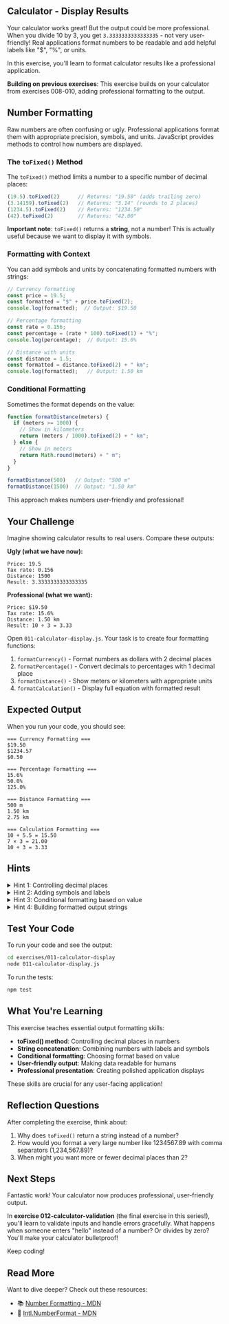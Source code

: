 ## Calculator - Display Results

Your calculator works great! But the output could be more professional. When you divide 10 by 3, you get `3.3333333333333335` - not very user-friendly! Real applications format numbers to be readable and add helpful labels like "$", "%", or units.

In this exercise, you'll learn to format calculator results like a professional application.

**Building on previous exercises**: This exercise builds on your calculator from exercises 008-010, adding professional formatting to the output.

## Number Formatting

Raw numbers are often confusing or ugly. Professional applications format them with appropriate precision, symbols, and units. JavaScript provides methods to control how numbers are displayed.

### The `toFixed()` Method

The `toFixed()` method limits a number to a specific number of decimal places:

```javascript
(19.5).toFixed(2)      // Returns: "19.50" (adds trailing zero)
(3.14159).toFixed(2)   // Returns: "3.14" (rounds to 2 places)
(1234.5).toFixed(2)    // Returns: "1234.50"
(42).toFixed(2)        // Returns: "42.00"
```

**Important note**: `toFixed()` returns a **string**, not a number! This is actually useful because we want to display it with symbols.

### Formatting with Context

You can add symbols and units by concatenating formatted numbers with strings:

```javascript
// Currency formatting
const price = 19.5;
const formatted = "$" + price.toFixed(2);
console.log(formatted);  // Output: $19.50

// Percentage formatting
const rate = 0.156;
const percentage = (rate * 100).toFixed(1) + "%";
console.log(percentage);  // Output: 15.6%

// Distance with units
const distance = 1.5;
const formatted = distance.toFixed(2) + " km";
console.log(formatted);   // Output: 1.50 km
```

### Conditional Formatting

Sometimes the format depends on the value:

```javascript
function formatDistance(meters) {
  if (meters >= 1000) {
    // Show in kilometers
    return (meters / 1000).toFixed(2) + " km";
  } else {
    // Show in meters
    return Math.round(meters) + " m";
  }
}

formatDistance(500)   // Output: "500 m"
formatDistance(1500)  // Output: "1.50 km"
```

This approach makes numbers user-friendly and professional!

## Your Challenge

Imagine showing calculator results to real users. Compare these outputs:

**Ugly (what we have now):**
```
Price: 19.5
Tax rate: 0.156
Distance: 1500
Result: 3.3333333333333335
```

**Professional (what we want):**
```
Price: $19.50
Tax rate: 15.6%
Distance: 1.50 km
Result: 10 ÷ 3 = 3.33
```

Open `011-calculator-display.js`. Your task is to create four formatting functions:

1. `formatCurrency()` - Format numbers as dollars with 2 decimal places
2. `formatPercentage()` - Convert decimals to percentages with 1 decimal place
3. `formatDistance()` - Show meters or kilometers with appropriate units
4. `formatCalculation()` - Display full equation with formatted result

## Expected Output

When you run your code, you should see:
```
=== Currency Formatting ===
$19.50
$1234.57
$0.50

=== Percentage Formatting ===
15.6%
50.0%
125.0%

=== Distance Formatting ===
500 m
1.50 km
2.75 km

=== Calculation Formatting ===
10 + 5.5 = 15.50
7 × 3 = 21.00
10 ÷ 3 = 3.33
```

## Hints

<details>
<summary>Hint 1: Controlling decimal places</summary>

Numbers in JavaScript can have many decimal places, but displayed output needs precision control. Think about:
- How can you limit a number to exactly 2 decimal places?
- What if a number needs trailing zeros to reach that precision (like 19.5 becoming 19.50)?
- Does JavaScript provide methods to control number formatting?

Professional applications always control how many decimal places are shown to users.
</details>

<details>
<summary>Hint 2: Adding symbols and labels</summary>

Raw numbers lack context. Consider:
- How do you indicate that 19.50 represents currency?
- What symbol transforms 0.156 into an understandable percentage?
- Can you combine formatted numbers with text to create meaningful output?

Concatenating formatted values with symbols and units creates user-friendly displays.
</details>

<details>
<summary>Hint 3: Conditional formatting based on value</summary>

Sometimes the format depends on the value itself. Think about:
- When should you display a large distance in kilometers versus meters?
- How do you decide which unit is most appropriate?
- What conditional logic determines which formatting path to take?

Smart formatting chooses the most readable representation based on the data.
</details>

<details>
<summary>Hint 4: Building formatted output strings</summary>

Creating readable calculation displays requires several steps:
- Converting operation identifiers into human-readable symbols
- Controlling precision of the result value
- Assembling all pieces into a coherent string

Each formatting function follows a pattern: control precision, add context, return formatted string.
</details>

## Test Your Code

To run your code and see the output:
```bash
cd exercises/011-calculator-display
node 011-calculator-display.js
```

To run the tests:
```bash
npm test
```

## What You're Learning

This exercise teaches essential output formatting skills:

- **toFixed() method**: Controlling decimal places in numbers
- **String concatenation**: Combining numbers with labels and symbols
- **Conditional formatting**: Choosing format based on value
- **User-friendly output**: Making data readable for humans
- **Professional presentation**: Creating polished application displays

These skills are crucial for any user-facing application!

## Reflection Questions

After completing the exercise, think about:
1. Why does `toFixed()` return a string instead of a number?
2. How would you format a very large number like 1234567.89 with comma separators (1,234,567.89)?
3. When might you want more or fewer decimal places than 2?

## Next Steps

Fantastic work! Your calculator now produces professional, user-friendly output.

In **exercise 012-calculator-validation** (the final exercise in this series!), you'll learn to validate inputs and handle errors gracefully. What happens when someone enters "hello" instead of a number? Or divides by zero? You'll make your calculator bulletproof!

Keep coding!

## Read More

Want to dive deeper? Check out these resources:

- 📚 [Number Formatting - MDN](https://developer.mozilla.org/en-US/docs/Web/JavaScript/Reference/Global_Objects/Number/toFixed)
- 📖 [Intl.NumberFormat - MDN](https://developer.mozilla.org/en-US/docs/Web/JavaScript/Reference/Global_Objects/Intl/NumberFormat)
